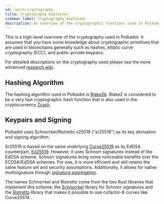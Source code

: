 ```yaml
---
id: learn-cryptography
title: Cryptography Explainer
sidebar_label: Cryptography Explainer
description: An overview of the cryptographic functions used in Polkadot
---
```


This is a high-level overview of the cryptography used in Polkadot. It assumes that you have some knowledge about cryptographic primitives that are used in blockchains generally such as hashes, elliptic curve cryptography (ECC), and public-private keypairs.

For detailed descriptions on the cryptography used please see the more advanced [research wiki](https://research.web3.foundation).

## Hashing Algorithm

The hashing algorithm used in Polkadot is [Blake2b](https://en.wikipedia.org/wiki/BLAKE_(hash_function)#BLAKE2). Blake2 is considered to be a very fast cryptographic hash function that is also used in the cryptocurrency [Zcash](https://z.cash).

## Keypairs and Signing

Polkadot uses Schnorrkel/Ristretto x25519 ("sr25519") as its key derivation and signing algorithm.

Sr25519 is based on the same underlying [Curve25519](https://en.wikipedia.org/wiki/Curve25519) as its EdDSA counterpart, [Ed25519](https://en.wikipedia.org/wiki/EdDSA#Ed25519). However, it uses Schnorr signatures instead of the EdDSA scheme. Schnorr signatures bring some noticeable benefits over the ECDSA/EdDSA schemes. For one, it is more efficient and still retains the same feature set and security assumptions. Additionally, it allows for native multisignature through [signature aggregation](https://bitcoincore.org/en/2017/03/23/schnorr-signature-aggregation/).

The names Schnorrkel and Ristretto come from the two Rust libraries that implement this scheme, the [Schnorrkel](https://github.com/w3f/schnorrkel) library for Schnorr signatures and the [Ristretto](https://ristretto.group/ristretto.html) library that makes it possible to use cofactor-8 curves like Curve25519.
